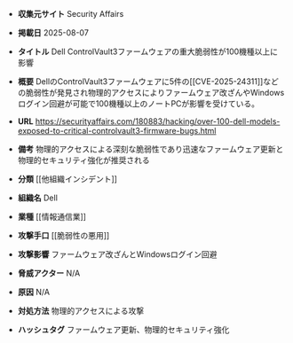 - **収集元サイト**
Security Affairs

- **掲載日**
2025-08-07

- **タイトル**
Dell ControlVault3ファームウェアの重大脆弱性が100機種以上に影響

- **概要**
DellのControlVault3ファームウェアに5件の[[CVE-2025-24311]]などの脆弱性が発見され物理的アクセスによりファームウェア改ざんやWindowsログイン回避が可能で100機種以上のノートPCが影響を受けている。

- **URL**
https://securityaffairs.com/180883/hacking/over-100-dell-models-exposed-to-critical-controlvault3-firmware-bugs.html

- **備考**
物理的アクセスによる深刻な脆弱性であり迅速なファームウェア更新と物理的セキュリティ強化が推奨される

- **分類**
[[他組織インシデント]]

- **組織名**
Dell

- **業種**
[[情報通信業]]

- **攻撃手口**
[[脆弱性の悪用]]

- **攻撃影響**
ファームウェア改ざんとWindowsログイン回避

- **脅威アクター**
N/A

- **原因**
N/A

- **対処方法**
物理的アクセスによる攻撃

- **ハッシュタグ**
ファームウェア更新、物理的セキュリティ強化
